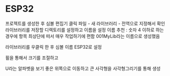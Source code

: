 # ESP32

프로젝트를 생성한 후 심볼 편집기 클릭
파일 - 새 라이브러리 - 전역으로 지정해서 확인
라이브러리를 저장할 디렉토리를 설정하고 이름을 설정
이름 추천 : 숫자 4 이하로 하는경우에 항목 최상단에 떠서 매우 작업하기에 편함
001MyLib라는 이름으로 생성했음

라이브러리를 우클릭 한 후 심볼 이름 ESP32로 설정

휠을 통해서 크기를 조절하고 

U라는 알파벳을 보기 좋은 위쪽으로 이동하고 큰 사각형을 사각형그리기를 통해 생성
